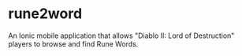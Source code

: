# rune2word
An Ionic mobile application that allows "Diablo II: Lord of Destruction" players to browse and find Rune Words.
